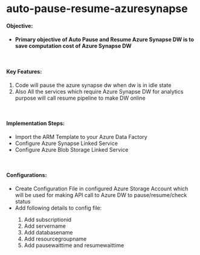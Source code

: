 # auto-pause-resume-azuresynapse
<h4>Objective:<h4>
<ul>
  <li>Primary objective of Auto Pause and Resume Azure Synapse DW is to save computation cost of Azure Synapse DW</li>
</ul>
<br/>
<h4>Key Features:</h4>
<ol>
  <li>Code will pause the azure synapse dw when dw is in idle state</li>
  <li>Also All the services which require Azure Synapse DW for analytics purpose will call resume pipeline to make DW online</li>
</ol>
<br/>
<h4>Implementation Steps:</h4>
<ul>
  <li>Import the ARM Template to your Azure Data Factory</li>
  <li>Configure Azure Synapse Linked Service</li>
  <li>Configure Azure Blob Storage Linked Service</li>
</ul>
<br/>
<h4>Configurations:</h4>
<ul>
  <li>Create Configuration File in configured Azure Storage Account which will be used for making API call to Azure DW to pause/resume/check status</li>
  <li>Add following details to config file: </li>
    <ol>
      <li>Add subscriptionid</li>
      <li>Add servername</li>
      <li>Add databasename</li>
      <li>Add resourcegroupname</li>
      <li>Add pausewaittime and resumewaittime</li>
    </ol>
</ul>
